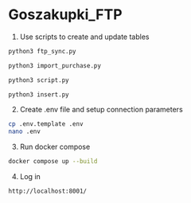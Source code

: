 # Goszakupki_FTP

1. Use scripts to create and update tables 
```bash
python3 ftp_sync.py
```

```bash
python3 import_purchase.py 
```

```bash
python3 script.py 
```

```bash
python3 insert.py
```

2. Create .env file and setup connection parameters
```bash
cp .env.template .env
nano .env
```

3. Run docker compose
```bash
docker compose up --build
```

4. Log in
```bash
http://localhost:8001/
```